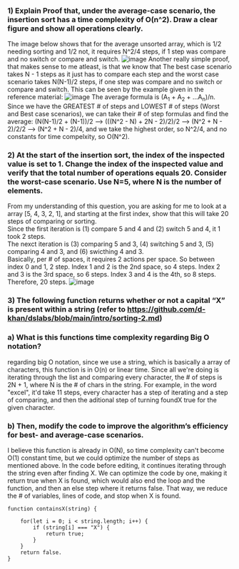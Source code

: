 ### 1) Explain Proof that, under the average-case scenario, the insertion sort has a time complexity of O(n^2). Draw a clear figure and show all operations clearly.
The image below shows that for the average unsorted array, which is 1/2 needing sorting and 1/2 not, it requires N^2/4 steps, if 1 step was compare and no switch or compare and switch. 
![image](https://github.com/user-attachments/assets/a1967e3b-af40-431a-9ce8-93f6504247fe)
Another really simple proof, that makes sense to me atleast, is that we know that The best case scenario takes N - 1 steps as it just has to compare each step and the worst case scenario takes N(N-1)/2 steps, if one step was compare and no switch or compare and switch.
This can be seen by the example given in the reference material:
![image](https://github.com/user-attachments/assets/a62ff995-ccd5-447b-8ef6-5ff203da5f8e)
The average formula is (A<sub>1</sub> + A<sub>2</sub> + ...A<sub>n</sub>)/n. Since we have the GREATEST # of steps and LOWEST # of steps (Worst and Best case scenarios), we can take their # of step formulas and find the average:
(N(N-1)/2 + (N-1))/2 --> (((N^2 - N) + 2N - 2)/2)/2 --> (N^2 + N - 2)/2/2 --> (N^2 + N - 2)/4, and we take the highest order, so N^2/4, and no constants for time compelxity, so O(N^2).

### 2) At the start of the insertion sort, the index of the inspected value is set to 1. Change the index of the inspected value and verify that the total number of operations equals 20. Consider the worst-case scenario. Use N=5, where N is the number of elements.
From my understanding of this question, you are asking for me to look at a array [5, 4, 3, 2, 1], and starting at the first index, show that this will take 20 steps of comparing or sorting.  
Since the first iteration is (1) compare 5 and 4 and (2) switch 5 and 4, it 1 took 2 steps.  
The nexct iteration is (3) comparing 5 and 3, (4) switching 5 and 3, (5) comparing 4 and 3, and (6) swicthing 4 and 3.  
Basically, per # of spaces, it requires 2 actions per space. So between index 0 and 1, 2 step. Index 1 and 2 is the 2nd space, so 4 steps. Index 2 and 3 is the 3rd space, so 6 steps. Index 3 and 4 is the 4th, so 8 steps. Therefore, 20 steps. 
![image](https://github.com/user-attachments/assets/27cffb16-dda5-4cde-aec2-12f3be847cef)

### 3) The following function returns whether or not a capital “X” is present within a string (refer to https://github.com/d-khan/dslabs/blob/main/intro/sorting-2.md)

### a) What is this functions time complexity regarding Big O notation?
regarding big O notation, since we use a string, which is basically a array of characters, this function is in O(n) or linear time. Since all we're doing is iterating through the list and comparing every character, the # of steps is 2N + 1, where N is the # of chars in the string. 
For example, in the word "excel", it'd take 11 steps, every character has a step of iterating and a step of comparing, and then the aditional step of turning foundX true for the given character. 

### b) Then, modify the code to improve the algorithm’s efficiency for best- and average-case scenarios.
  I believe this function is already in O(N), so time complexity can't become O(1) constant time, but we could optimize the number of steps as mentioned above. In the code before editing, it continues iterating through the string even after finding X. We can optimize the code by one, making it return true when X is found, which would also end the loop and the function, and then an else step where it returns false. That way, we reduce the # of variables, lines of code, and stop when X is found.
```
function containsX(string) {
	
	for(let i = 0; i < string.length; i++) { 
		if (string[i] === "X") {
			return true;
		}
	}
	return false.
}
```
